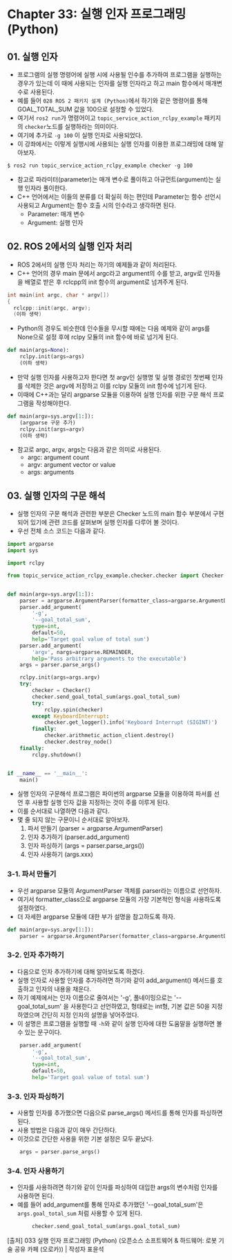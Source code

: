 # Chapter 33: 실행 인자 프로그래밍 (Python)
## 01. 실행 인자
- 프로그램의 실행 명령어에 실행 시에 사용될 인수를 추가하여 프로그램을 실행하는 경우가 있는데 이 때에 사용되는 인자를 실행 인자라고 하고 main 함수에서 매개변수로 사용된다.
- 예를 들어 `028 ROS 2 패키지 설계 (Python)`에서 하기와 같은 명령어를 통해 GOAL_TOTAL_SUM 값을 100으로 설정할 수 있었다.
- 여기서 `ros2 run`가 명령어이고 `topic_service_action_rclpy_example` 패키지의 `checker`노드를 실행하라는 의미이다.
- 여기에 추가로 `-g 100` 이 실행 인자로 사용되었다.
- 이 강좌에서는 이렇게 실행시에 사용되는 실행 인자를 이용한 프로그래밍에 대해 알아보자.
```
$ ros2 run topic_service_action_rclpy_example checker -g 100
```
- 참고로 파라미터(parameter)는 매개 변수로 풀이하고 아규먼트(argument)는 실행 인자라 풀이한다.
- C++ 언어에서는 이들의 분류를 더 확실히 하는 편인데 Parameter는 함수 선언시 사용되고 Argument는 함수 호출 시의 인수라고 생각하면 된다.
    - Parameter: 매개 변수
    - Argument: 실행 인자

## 02. ROS 2에서의 실행 인자 처리
- ROS 2에서의 실행 인자 처리는 하기의 예제들과 같이 처리된다.
- C++ 언어의 경우 main 문에서 argc라고 argument의 수를 받고, argv로 인자들을 배열로 받은 후 rclcpp의 init 함수의 argument로 넘겨주게 된다.
```cpp
int main(int argc, char * argv[])
{
  rclcpp::init(argc, argv);
  (이하 생략)
```
- Python의 경우도 비슷한데 인수들을 무시할 때에는 다음 예제와 같이 args를 None으로 설정 후에 rclpy 모듈의 init 함수에 바로 넘기게 된다.
```py
def main(args=None):
    rclpy.init(args=args)
    (이하 생략)
```
- 만약 실행 인자를 사용하고자 한다면 첫 argv인 실행명 및 실행 경로인 첫번째 인자를 삭제한 것은 argv에 저장하고 이를 rclpy 모듈의 init 함수에 넘기게 된다.
- 이때에 C++과는 달리 argparse 모듈을 이용하여 실행 인자를 위한 구문 해석 프로그램을 작성해야한다.
```py
def main(argv=sys.argv[1:]):
    (argparse 구문 추가)
    rclpy.init(args=argv)
    (이하 생략)
```
- 참고로 argc, argv, args는 다음과 같은 의미로 사용된다.
    - argc: argument count
    - argv: argument vector or value
    - args: arguments

## 03. 실행 인자의 구문 해석
- 실행 인자의 구문 해석과 관련한 부분은 Checker 노드의 main 함수 부분에서 구현되어 있기에 관련 코드를 살펴보며 실행 인자를 다루어 볼 것이다.
- 우선 전체 소스 코드는 다음과 같다.
```py
import argparse
import sys

import rclpy

from topic_service_action_rclpy_example.checker.checker import Checker


def main(argv=sys.argv[1:]):
    parser = argparse.ArgumentParser(formatter_class=argparse.ArgumentDefaultsHelpFormatter)
    parser.add_argument(
        '-g',
        '--goal_total_sum',
        type=int,
        default=50,
        help='Target goal value of total sum')
    parser.add_argument(
        'argv', nargs=argparse.REMAINDER,
        help='Pass arbitrary arguments to the executable')
    args = parser.parse_args()

    rclpy.init(args=args.argv)
    try:
        checker = Checker()
        checker.send_goal_total_sum(args.goal_total_sum)
        try:
            rclpy.spin(checker)
        except KeyboardInterrupt:
            checker.get_logger().info('Keyboard Interrupt (SIGINT)')
        finally:
            checker.arithmetic_action_client.destroy()
            checker.destroy_node()
    finally:
        rclpy.shutdown()


if __name__ == '__main__':
    main()
```
- 실행 인자의 구문해석 프로그램은 파이썬의 argparse 모듈을 이용하여 파서를 선언 후 사용할 실행 인자 값을 지정하는 것이 주를 이루게 된다.
- 이를 순서대로 나열하면 다음과 같다.
- 몇 줄 되지 않는 구문이니 순서대로 알아보자.
    1. 파서 만들기 (parser = argparse.ArgumentParser)
    2. 인자 추가하기 (parser.add_argument)
    3. 인자 파싱하기 (args = parser.parse_args())
    4. 인자 사용하기 (args.xxx)

### 3-1. 파서 만들기
- 우선 argparse 모듈의 ArgumentParser 객체를 parser라는 이름으로 선언하자.
- 여기서 formatter_class으로 argparse 모듈의 가장 기본적인 형식을 사용하도록 설정하였다.
- 더 자세한 argparse 모듈에 대한 부가 설명을 참고하도록 하자.
```py
def main(argv=sys.argv[1:]):
    parser = argparse.ArgumentParser(formatter_class=argparse.ArgumentDefaultsHelpFormatter)
```

### 3-2. 인자 추가하기
- 다음으로 인자 추가하기에 대해 알아보도록 하겠다.
- 실행 인자로 사용할 인자를 추가하려면 하기와 같이 add_argument() 메서드를 호출하고 인자의 내용을 채운다.
- 하기 예제에서는 인자 이름으로 줄여서는 '-g', 풀네이밍으로는 '--goal_total_sum' 을 사용한다고 선언하였고, 형태로는 int형, 기본 값은 50을 지정하였으며 간단히 지정 인자의 설명을 넣어주었다.
- 이 설명은 프로그램을 실행할 때 `-h`와 같이 실행 인자에 대한 도움말을 실행하면 볼 수 있는 문구이다.
```py
    parser.add_argument(
        '-g',
        '--goal_total_sum',
        type=int,
        default=50,
        help='Target goal value of total sum')
```

### 3-3. 인자 파싱하기
- 사용할 인자를 추가했으면 다음으로 parse_args() 메서드를 통해 인자를 파싱하면 된다.
- 사용 방법은 다음과 같이 매우 간단하다.
- 이것으로 간단한 사용을 위한 기본 설정은 모두 끝났다.
```py
    args = parser.parse_args()
```

### 3-4. 인자 사용하기
- 인자를 사용하려면 하기와 같이 인자를 파싱하여 대입한 args의 변수처럼 인자를 사용하면 된다.
- 예를 들어 add_argument를 통해 인자로 추가했던 '--goal_total_sum'은 `args.goal_total_sum` 처럼 사용할 수 있게 된다.
```py
        checker.send_goal_total_sum(args.goal_total_sum)
```

[출처] 033 실행 인자 프로그래밍 (Python) (오픈소스 소프트웨어 & 하드웨어: 로봇 기술 공유 카페 (오로카)) | 작성자 표윤석
